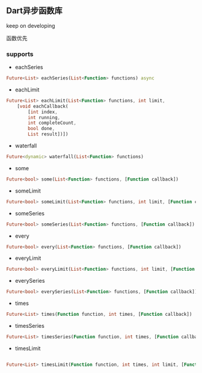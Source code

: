 ## Dart异步函数库

keep on developing

函数优先

### supports

+ eachSeries
```dart
Future<List> eachSeries(List<Function> functions) async
```
+ eachLimit
```dart
Future<List> eachLimit(List<Function> functions, int limit,
    [void eachCallback(
        [int index,
        int running,
        int completeCount,
        bool done,
        List result])])
```
+ waterfall
```dart
Future<dynamic> waterfall(List<Function> functions)
```
+ some
```dart
Future<bool> some(List<Function> functions, [Function callback])
```
+ someLimit
```dart
Future<bool> someLimit(List<Function> functions, int limit, [Function callback, bool immediateEnd = true])
```
+ someSeries
```dart
Future<bool> someSeries(List<Function> functions, [Function callback])
```
+ every
```dart
Future<bool> every(List<Function> functions, [Function callback])
```
+ everyLimit
```dart
Future<bool> everyLimit(List<Function> functions, int limit, [Function callback, bool immediateEnd = true])
```
+ everySeries
```dart
Future<bool> everySeries(List<Function> functions, [Function callback])
```
+ times
```dart
Future<List> times(Function function, int times, [Function callback])
```
+ timesSeries
```dart
Future<List> timesSeries(Function function, int times, [Function callback])
```
+ timesLimit
```dart

Future<List> timesLimit(Function function, int times, int limit, [Function callback]) 
```
